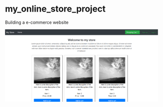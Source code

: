 # my_online_store_project
Building a e-commerce website


![sreenshot]( https://raw.githubusercontent.com/guoqi228/my_online_store_project/master/img/scrennshot.png ) 
